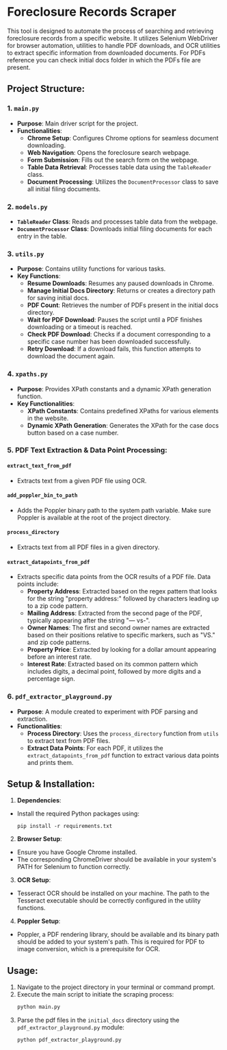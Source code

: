 # Foreclosure Records Scraper

This tool is designed to automate the process of searching and retrieving foreclosure records from a specific website. It utilizes Selenium WebDriver for browser automation, utilities to handle PDF downloads, and OCR utilities to extract specific information from downloaded documents.
For PDFs reference you can check initial docs folder in which the PDFs file are present.

## Project Structure:

### 1. `main.py`
- **Purpose**: Main driver script for the project.
- **Functionalities**:
  - **Chrome Setup**: Configures Chrome options for seamless document downloading.
  - **Web Navigation**: Opens the foreclosure search webpage.
  - **Form Submission**: Fills out the search form on the webpage.
  - **Table Data Retrieval**: Processes table data using the `TableReader` class.
  - **Document Processing**: Utilizes the `DocumentProcessor` class to save all initial filing documents.

### 2. `models.py`
- **`TableReader` Class**: Reads and processes table data from the webpage.
- **`DocumentProcessor` Class**: Downloads initial filing documents for each entry in the table.

### 3. `utils.py`
- **Purpose**: Contains utility functions for various tasks.
- **Key Functions**:
  - **Resume Downloads**: Resumes any paused downloads in Chrome.
  - **Manage Initial Docs Directory**: Returns or creates a directory path for saving initial docs.
  - **PDF Count**: Retrieves the number of PDFs present in the initial docs directory.
  - **Wait for PDF Download**: Pauses the script until a PDF finishes downloading or a timeout is reached.
  - **Check PDF Download**: Checks if a document corresponding to a specific case number has been downloaded successfully.
  - **Retry Download**: If a download fails, this function attempts to download the document again.

### 4. `xpaths.py`
- **Purpose**: Provides XPath constants and a dynamic XPath generation function.
- **Key Functionalities**:
  - **XPath Constants**: Contains predefined XPaths for various elements in the website.
  - **Dynamic XPath Generation**: Generates the XPath for the case docs button based on a case number.

### 5. PDF Text Extraction & Data Point Processing:

#### `extract_text_from_pdf`
- Extracts text from a given PDF file using OCR.

#### `add_poppler_bin_to_path`
- Adds the Poppler binary path to the system path variable. Make sure Poppler is available at the root of the project directory.

#### `process_directory`
- Extracts text from all PDF files in a given directory.

#### `extract_datapoints_from_pdf`
- Extracts specific data points from the OCR results of a PDF file. Data points include:
  - **Property Address**: Extracted based on the regex pattern that looks for the string "property address:" followed by characters leading up to a zip code pattern.
  - **Mailing Address**: Extracted from the second page of the PDF, typically appearing after the string "— vs-".
  - **Owner Names**: The first and second owner names are extracted based on their positions relative to specific markers, such as "VS." and zip code patterns.
  - **Property Price**: Extracted by looking for a dollar amount appearing before an interest rate.
  - **Interest Rate**: Extracted based on its common pattern which includes digits, a decimal point, followed by more digits and a percentage sign.

### 6. `pdf_extractor_playground.py`
- **Purpose**: A module created to experiment with PDF parsing and extraction.
- **Functionalities**:
  - **Process Directory**: Uses the `process_directory` function from `utils` to extract text from PDF files.
  - **Extract Data Points**: For each PDF, it utilizes the `extract_datapoints_from_pdf` function to extract various data points and prints them.

## Setup & Installation:

1. **Dependencies**:
  - Install the required Python packages using:
    ```
    pip install -r requirements.txt
    ```

2. **Browser Setup**:
  - Ensure you have Google Chrome installed.
  - The corresponding ChromeDriver should be available in your system's PATH for Selenium to function correctly.

3. **OCR Setup**:
  - Tesseract OCR should be installed on your machine. The path to the Tesseract executable should be correctly configured in the utility functions.

4. **Poppler Setup**:
  - Poppler, a PDF rendering library, should be available and its binary path should be added to your system's path. This is required for PDF to image conversion, which is a prerequisite for OCR.

## Usage:

1. Navigate to the project directory in your terminal or command prompt.
2. Execute the main script to initiate the scraping process:
    ```bash
    python main.py
    ```
3. Parse the pdf files in the `initial_docs` directory using the `pdf_extractor_playground.py` module:
    ```bash
    python pdf_extractor_playground.py
    ```